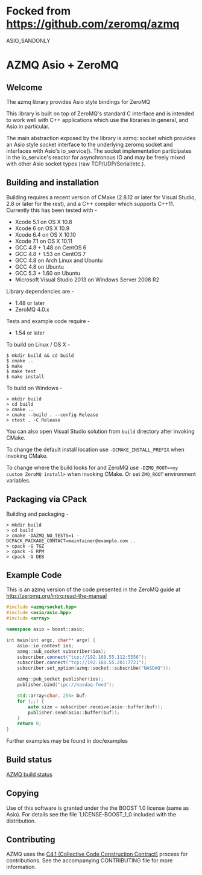 # Focked from https://github.com/zeromq/azmq

ASIO_SANDONLY

# AZMQ Asio + ZeroMQ

## Welcome
The azmq library provides Asio style bindings for ZeroMQ

This library is built on top of ZeroMQ's standard C interface and is
intended to work well with C++ applications which use the libraries
in general, and Asio in particular.

The main abstraction exposed by the library is azmq::socket which
provides an Asio style socket interface to the underlying zeromq socket
and interfaces with Asio's io_service().  The socket implementation
participates in the io_service's reactor for asynchronous IO and
may be freely mixed with other Asio socket types (raw TCP/UDP/Serial/etc.).

## Building and installation

Building requires a recent version of CMake (2.8.12 or later for Visual Studio, 2.8 or later for the rest), and a C++ compiler
which supports C++11. Currently this has been tested with -
* Xcode 5.1 on OS X 10.8
* Xcode 6 on OS X 10.9
* Xcode 6.4 on OS X 10.10
* Xcode 7.1 on OS X 10.11
* GCC 4.8 + 1.48 on CentOS 6
* GCC 4.8 + 1.53 on CentOS 7
* GCC 4.8 on Arch Linux and Ubuntu
* GCC 4.8 on Ubuntu
* GCC 5.3 + 1.60 on Ubuntu
* Microsoft Visual Studio 2013 on Windows Server 2008 R2

Library dependencies are -
* 1.48 or later
* ZeroMQ 4.0.x

Tests and example code require -
* 1.54 or later

To build on Linux / OS X -
```
$ mkdir build && cd build
$ cmake ..
$ make
$ make test
$ make install
```

To build on Windows -
```
> mkdir build
> cd build
> cmake ..
> cmake --build . --config Release
> ctest . -C Release
```
You can also open Visual Studio solution from `build` directory after invoking CMake.

To change the default install location use `-DCMAKE_INSTALL_PREFIX` when invoking CMake.

To change where the build looks for and ZeroMQ use `-DZMQ_ROOT=<my custom ZeroMQ install>` when invoking CMake. Or set `ZMQ_ROOT` environment variables.

## Packaging via CPack

Building and packaging -
```
> mkdir build
> cd build
> cmake -DAZMQ_NO_TESTS=1 -DCPACK_PACKAGE_CONTACT=maintainer@example.com ..
> cpack -G TGZ
> cpack -G RPM
> cpack -G DEB
```

## Example Code
This is an azmq version of the code presented in the ZeroMQ guide at
http://zeromq.org/intro:read-the-manual

```cpp
#include <azmq/socket.hpp>
#include <asio/asio.hpp>
#include <array>

namespace asio = boost::asio;

int main(int argc, char** argv) {
    asio::io_context ios;
    azmq::sub_socket subscriber(ios);
    subscriber.connect("tcp://192.168.55.112:5556");
    subscriber.connect("tcp://192.168.55.201:7721");
    subscriber.set_option(azmq::socket::subscribe("NASDAQ"));

    azmq::pub_socket publisher(ios);
    publisher.bind("ipc://nasdaq-feed");

    std::array<char, 256> buf;
    for (;;) {
        auto size = subscriber.receive(asio::buffer(buf));
        publisher.send(asio::buffer(buf));
    }
    return 0;
}
```

Further examples may be found in doc/examples

## Build status

[AZMQ build status](https://136.243.151.173:4433/project.html?projectId=Azmq&guest=1)

## Copying

Use of this software is granted under the the BOOST 1.0 license
(same as Asio).  For details see the file `LICENSE-BOOST_1_0
included with the distribution.

## Contributing

AZMQ uses the [C4.1 (Collective Code Construction Contract)](http://rfc.zeromq.org/spec:22) process for contributions.
See the accompanying CONTRIBUTING file for more information.

